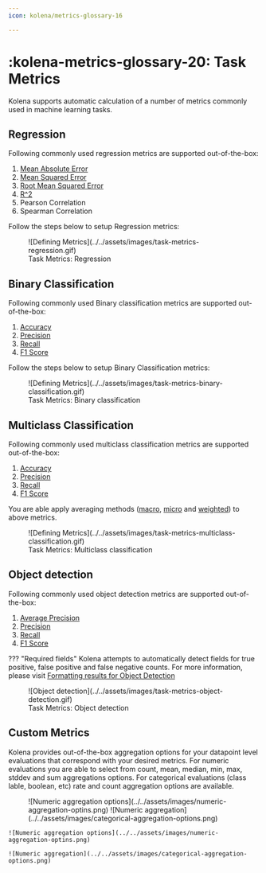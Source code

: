 ```yaml
---
icon: kolena/metrics-glossary-16

---
```


# :kolena-metrics-glossary-20: Task Metrics
Kolena supports automatic calculation of a number of metrics commonly used in machine learning tasks.

## Regression
Following commonly used regression metrics are supported out-of-the-box: 

1. [Mean Absolute Error](../../metrics/mean-absolute-error.md)
2. [Mean Squared Error](../../metrics/mean-squared-error.md)
3. [Root Mean Squared Error](../../metrics/root-mean-squared-error.md)
4. [R^2](../../metrics/coefficient-of-determination.md)
5. Pearson Correlation
6. Spearman Correlation

Follow the steps below to setup Regression metrics: 
<figure markdown>
![Defining Metrics](../../assets/images/task-metrics-regression.gif)
<figcaption>Task Metrics: Regression</figcaption>
</figure>

## Binary Classification
Following commonly used Binary classification metrics are supported out-of-the-box: 

1. [Accuracy](../../metrics/accuracy.md)
2. [Precision](../../metrics/precision.md)
3. [Recall](../../metrics/recall.md)
4. [F1 Score](../../metrics/f1-score.md)

Follow the steps below to setup Binary Classification metrics: 
<figure markdown>
![Defining Metrics](../../assets/images/task-metrics-binary-classification.gif)
<figcaption>Task Metrics: Binary classification</figcaption>
</figure>

## Multiclass Classification
Following commonly used multiclass classification metrics are supported out-of-the-box: 

1. [Accuracy](../../metrics/accuracy.md)
2. [Precision](../../metrics/precision.md)
3. [Recall](../../metrics/recall.md)
4. [F1 Score](../../metrics/f1-score.md)

You are able apply averaging methods ([macro](../../metrics/averaging-methods.md#macro-average), [micro](../../metrics/averaging-methods.md#micro-average) and [weighted](../../metrics/averaging-methods.md#weighted-average)) to above metrics.  

<figure markdown>
![Defining Metrics](../../assets/images/task-metrics-multiclass-classification.gif)
<figcaption>Task Metrics: Multiclass classification</figcaption>
</figure>

## Object detection
Following commonly used object detection metrics are supported out-of-the-box: 

1. [Average Precision](../../metrics/average-precision.md)
2. [Precision](../../metrics/precision.md)
3. [Recall](../../metrics/recall.md)
4. [F1 Score](../../metrics/f1-score.md)

??? "Required fields"
    Kolena attempts to automatically detect fields for true positive, false positive and false negative counts. For more information, please visit [Formatting results for Object Detection](./formatting-your-datasets.md#formatting-results-for-object-detection)


<figure markdown>
![Object detection](../../assets/images/task-metrics-object-detection.gif)
<figcaption>Task Metrics: Object detection</figcaption>
</figure>

## Custom Metrics
Kolena provides out-of-the-box aggregation options for your datapoint level evaluations that correspond with your desired metrics. For numeric evaluations you are able to select from count, mean, median, min, max, stddev and sum aggregations options. 
For categorical evaluations (class lable, boolean, etc) rate and count aggregation options are available.

<figure markdown>
    ![Numeric aggregation options](../../assets/images/numeric-aggregation-optins.png)
    ![Numeric aggregation](../../assets/images/categorical-aggregation-options.png)
</figure>

<div class="grid cards" markdown>
    
    ![Numeric aggregation options](../../assets/images/numeric-aggregation-optins.png)

    ![Numeric aggregation](../../assets/images/categorical-aggregation-options.png)

</dive>

